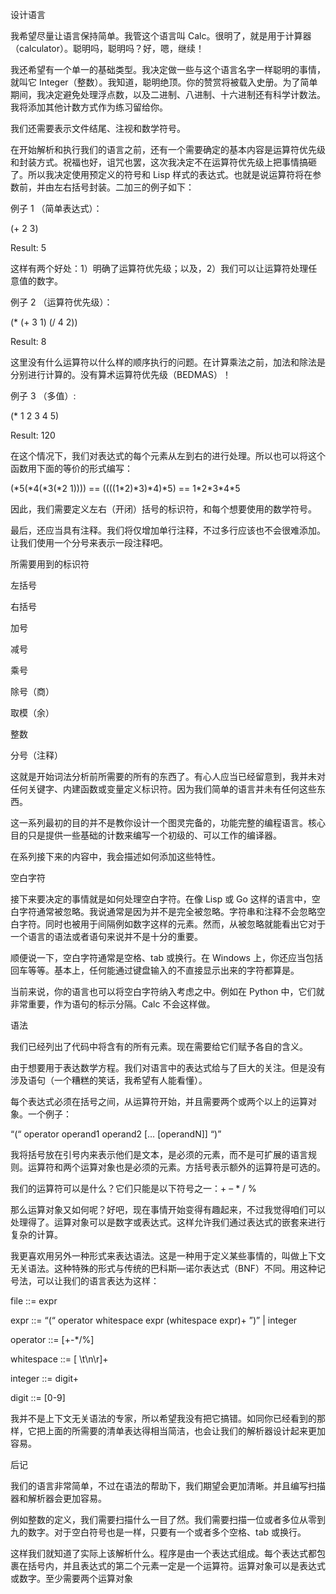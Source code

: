 设计语言

我希望尽量让语言保持简单。我管这个语言叫 Calc。很明了，就是用于计算器（calculator）。聪明吗，聪明吗？好，嗯，继续！



我还希望有一个单一的基础类型。我决定做一些与这个语言名字一样聪明的事情，就叫它 Integer（整数）。我知道，聪明绝顶。你的赞赏将被载入史册。为了简单期间，我决定避免处理浮点数，以及二进制、八进制、十六进制还有科学计数法。我将添加其他计数方式作为练习留给你。



我们还需要表示文件结尾、注视和数学符号。



在开始解析和执行我们的语言之前，还有一个需要确定的基本内容是运算符优先级和封装方式。祝福也好，诅咒也罢，这次我决定不在运算符优先级上把事情搞砸了。所以我决定使用预定义的符号和 Lisp 样式的表达式。也就是说运算符将在参数前，并由左右括号封装。二加三的例子如下：



例子 1 （简单表达式）：



\(+ 2 3\)

Result: 5



这样有两个好处：1）明确了运算符优先级；以及，2）我们可以让运算符处理任意值的数字。



例子 2 （运算符优先级）：



\(\* \(+ 3 1\) \(/ 4 2\)\)

Result: 8



这里没有什么运算符以什么样的顺序执行的问题。在计算乘法之前，加法和除法是分别进行计算的。没有算术运算符优先级（BEDMAS）！



例子 3 （多值）:



\(\* 1 2 3 4 5\)

Result: 120



在这个情况下，我们对表达式的每个元素从左到右的进行处理。所以也可以将这个函数用下面的等价的形式编写：



\(\*5\(\*4\(\*3\(\*2 1\)\)\)\) == \(\(\(\(1\*2\)\*3\)\*4\)\*5\) == 1\*2\*3\*4\*5



因此，我们需要定义左右（开闭）括号的标识符，和每个想要使用的数学符号。



最后，还应当具有注释。我们将仅增加单行注释，不过多行应该也不会很难添加。让我们使用一个分号来表示一段注释吧。



所需要用到的标识符

左括号

右括号

加号

减号

乘号

除号（商）

取模（余）

整数

分号（注释）

这就是开始词法分析前所需要的所有的东西了。有心人应当已经留意到，我并未对任何关键字、内建函数或变量定义标识符。因为我们简单的语言并未有任何这些东西。



这一系列最初的目的并不是教你设计一个图灵完备的，功能完整的编程语言。核心目的只是提供一些基础的计数来编写一个初级的、可以工作的编译器。



在系列接下来的内容中，我会描述如何添加这些特性。



空白字符

接下来要决定的事情就是如何处理空白字符。在像 Lisp 或 Go 这样的语言中，空白字符通常被忽略。我说通常是因为并不是完全被忽略。字符串和注释不会忽略空白字符。同时也被用于间隔例如数字这样的元素。然而，从被忽略就能看出它对于一个语言的语法或者语句来说并不是十分的重要。



顺便说一下，空白字符通常是空格、tab 或换行。在 Windows 上，你还应当包括回车等等。基本上，任何能通过键盘输入的不直接显示出来的字符都算是。



当前来说，你的语言也可以将空白字符纳入考虑之中。例如在 Python 中，它们就非常重要，作为语句的标示分隔。Calc 不会这样做。



语法

我们已经列出了代码中将含有的所有元素。现在需要给它们赋予各自的含义。



由于想要用于表达数学方程。我们对语言中的表达式给与了巨大的关注。但是没有涉及语句（一个糟糕的笑话，我希望有人能看懂）。



每个表达式必须在括号之间，从运算符开始，并且需要两个或两个以上的运算对象。一个例子：



“\(“ operator operand1 operand2 \[… \[operandN\]\] “\)”



我将括号放在引号内来表示他们是文本，是必须的元素，而不是可扩展的语言规则。运算符和两个运算对象也是必须的元素。方括号表示额外的运算符是可选的。



我们的运算符可以是什么？它们只能是以下符号之一：+ – \* / %



那么运算对象又如何呢？好吧，现在事情开始变得有趣起来，不过我觉得咱们可以处理得了。运算对象可以是数字或表达式。这样允许我们通过表达式的嵌套来进行复杂的计算。



我更喜欢用另外一种形式来表达语法。这是一种用于定义某些事情的，叫做上下文无关语法。这种特殊的形式与传统的巴科斯—诺尔表达式（BNF）不同。用这种记号法，可以让我们的语言表达为这样：



file ::= expr

expr ::= “\(“ operator whitespace expr \(whitespace expr\)+ ”\)” \| integer

operator ::= \[+-\*/%\]

whitespace ::= \[ \t\n\r\]+

integer ::= digit+

digit ::= \[0-9\]



我并不是上下文无关语法的专家，所以希望我没有把它搞错。如同你已经看到的那样，它把上面的所需要的清单表达得相当简洁，也会让我们的解析器设计起来更加容易。



后记

我们的语言非常简单，不过在语法的帮助下，我们期望会更加清晰。并且编写扫描器和解析器会更加容易。



例如整数的定义，我们需要扫描什么一目了然。我们需要扫描一位或者多位从零到九的数字。对于空白符号也是一样，只要有一个或者多个空格、tab 或换行。



这样我们就知道了实际上该解析什么。程序是由一个表达式组成。每个表达式都包裹在括号内，并且表达式的第二个元素一定是一个运算符。运算对象可以是表达式或数字。至少需要两个运算对象

